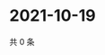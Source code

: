 # 2021-10-19

共 0 条

<!-- BEGIN -->
<!-- 最后更新时间 Tue Oct 19 2021 10:03:13 GMT+0800 (China Standard Time) -->

<!-- END -->
